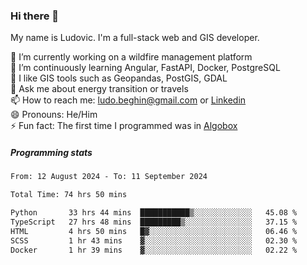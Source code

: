 ### Hi there 👋

My name is Ludovic. I'm a full-stack web and GIS developer.

 🔭 I’m currently working on a wildfire management platform<br/>
 🌱 I’m continuously learning Angular, FastAPI, Docker, PostgreSQL<br/>
 👯 I like GIS tools such as Geopandas, PostGIS, GDAL<br/>
 💬 Ask me about energy transition or travels<br/>
 📫 How to reach me: ludo.beghin@gmail.com or [Linkedin](https://www.linkedin.com/in/ludovic-beghin/)<br/>
 😄 Pronouns: He/Him<br/>
 ⚡ Fun fact: The first time I programmed was in [Algobox](https://fr.wikipedia.org/wiki/Algobox)<br/>

##### Programming stats
<!--START_SECTION:waka-->

```txt
From: 12 August 2024 - To: 11 September 2024

Total Time: 74 hrs 50 mins

Python       33 hrs 44 mins  ███████████▒░░░░░░░░░░░░░   45.08 %
TypeScript   27 hrs 48 mins  █████████▒░░░░░░░░░░░░░░░   37.15 %
HTML         4 hrs 50 mins   █▓░░░░░░░░░░░░░░░░░░░░░░░   06.46 %
SCSS         1 hr 43 mins    ▓░░░░░░░░░░░░░░░░░░░░░░░░   02.30 %
Docker       1 hr 39 mins    ▓░░░░░░░░░░░░░░░░░░░░░░░░   02.22 %
```

<!--END_SECTION:waka-->
